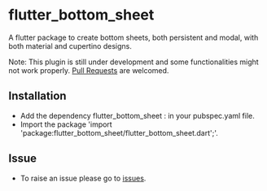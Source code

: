 # flutter_bottom_sheet

A flutter package to create bottom sheets, both persistent and modal, with both material and cupertino designs.

Note: This plugin is still under development and some functionalities might not work properly. [Pull Requests](https://github.com/shivamvk/Flutter_Bottom_Sheets/pulls) are welcomed.

## Installation

* Add the dependency flutter_bottom_sheet : in your pubspec.yaml file.
* Import the package 'import 'package:flutter_bottom_sheet/flutter_bottom_sheet.dart';'.

## Issue

* To raise an issue please go to [issues](https://github.com/shivamvk/Flutter_Bottom_Sheets/issues/new).